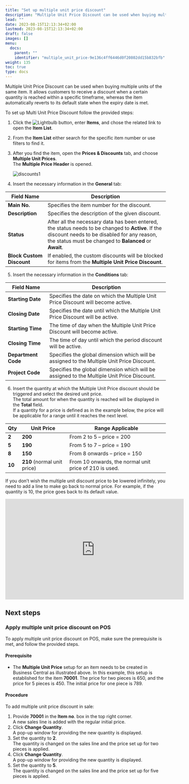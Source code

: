 ```yaml
---
title: "Set up multiple unit price discount"
description: "Multiple Unit Price Discount can be used when buying multiple units of the same item."
lead: ""
date: 2023-08-15T12:13:34+02:00
lastmod: 2023-08-15T12:13:34+02:00
draft: false
images: []
menu:
  docs:
    parent: ""
    identifier: "multiple_unit_price-9e136c4ff6446d0f20802dd15b832bfb"
weight: 135
toc: true
type: docs
---
```


Multiple Unit Price Discount can be used when buying multiple units of the same item. It allows customers to receive a discount when a certain quantity is reached within a specific timeframe, whereas the item automatically reverts to its default state when the expiry date is met.  


To set up Multi Unit Price Discount follow the provided steps: 

1. Click the ![Lightbulb](Lightbulb_icon.PNG) button, enter **Items**, and chose the related link to open the **Item List**.
2. From the **Item List** either search for the specific item number or use filters to find it.  
3. After you find the item, open the **Prices & Discounts** tab, and choose **Multiple Unit Prices**.       
   The **Multiple Price Header** is opened. 

   ![discounts1](discounts1.PNG)

4. Insert the necessary information in the **General** tab:

|  Field Name  |   Description  |
| ----------- | ----------- | 
| **Main No.** | Specifies the item number for the discount.  | 
| **Description** | Specifies the description of the given discount.  | 
| **Status** | After all the necessary data has been entered, the status needs to be changed to **Active**. If the discount needs to be disabled for any reason, the status must be changed to **Balanced** or **Await**.  | 
| **Block Custom Discount**  | If enabled, the custom discounts will be blocked for items from the **Multiple Unit Price Discount**.  | 

5. Insert the necessary information in the **Conditions** tab: 

|  Field Name  |   Description  |  
| ----------- | ----------- | 
| **Starting Date** | Specifies the date on which the Multiple Unit Price Discount will become active.  | 
| **Closing Date** | Specifies the date until which the Multiple Unit Price Discount will be active.   | 
| **Starting Time** | The time of day when the Multiple Unit Price Discount will become active.   | 
| **Closing Time** | The time of day until which the period discount will be active.  | 
| **Department Code** | Specifies the global dimension which will be assigned to the Multiple Unit Price Discount.  |
| **Project Code** | Specifies the global dimension which will be assigned to the Multiple Unit Price Discount.  | 

6. Insert the quantity at which the Multiple Unit Price discount should be triggered and select the desired unit price.       
   The total amount for when the quantity is reached will be displayed in the **Total** field.   
   If a quantity for a price is defined as in the example below, the price will be applicable for a range until it reaches the next level. 

  |  Qty  |  Unit Price   |  Range Applicable     |
  | ----------- | ----------- | ----------- |
  | **2**  | **200** | From 2 to 5 – price = 200 |
  | **5**  | **190** | From 5 to 7 – price = 190 |
  | **8**  | **150** | From 8 onwards – price = 150 |
  | **10** | **210** (normal unit price) | From 10 onwards, the normal unit price of 210 is used. |

  If you don’t wish the multiple unit discount price to be lowered infinitely, you need to add a line to make go back to normal price. For example, if the quantity is 10, the price goes back to its default value. 

  <iframe width="560" height="315" src="https://www.youtube.com/embed/TK8aiGYn810" title="YouTube video player" frameborder="0" allow="accelerometer; autoplay; clipboard-write; encrypted-media; gyroscope; picture-in-picture; web-share" allowfullscreen></iframe>

## Next steps

### Apply multiple unit price discount on POS

To apply multiple unit price discount on POS, make sure the prerequisite is met, and follow the provided steps.

#### Prerequisite

-	The **Multiple Unit Price** setup for an item needs to be created in Business Central as illustrated above. In this example, this setup is established for the item **70001**. The price for two pieces is 650, and the price for 5 pieces is 450. The initial price for one piece is 789.

#### Procedure

To add multiple unit price discount in sale:

1.	Provide **70001** in the **Item no**. box in the top right corner.     
    A new sales line is added with the regular initial price.
2.	Click **Change Quantity**.    
    A pop-up window for providing the new quantity is displayed.
3.	Set the quantity to **2**.   
    The quantity is changed on the sales line and the price set up for two pieces is applied.
4.	Click **Change Quantity**.     
    A pop-up window for providing the new quantity is displayed.
5.	Set the quantity to **5**.     
    The quantity is changed on the sales line and the price set up for five pieces is applied.